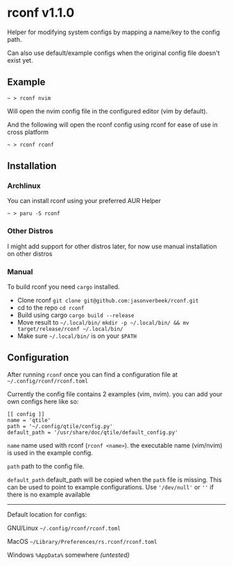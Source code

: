 # rconf v1.1.0

Helper for modifying system configs by mapping a name/key to the config path.

Can also use default/example configs when the original config file doesn't exist yet.

## Example
```~ > rconf nvim```

Will open the nvim config file in the configured editor (vim by default).

And the following will open the rconf config using rconf for ease of use in cross platform

`~ > rconf rconf`

## Installation

### Archlinux

You can install rconf using your preferred AUR Helper

`~ > paru -S rconf`

### Other Distros

I might add support for other distros later, for now use manual installation on other distros

### Manual

To build rconf you need `cargo` installed.

- Clone rconf `git clone git@github.com:jasonverbeek/rconf.git`
- cd to the repo `cd rconf`
- Build using cargo `cargo build --release`
- Move result to `~/.local/bin/` `mkdir -p ~/.local/bin/ && mv target/release/rconf ~/.local/bin/`
- Make sure `~/.local/bin/` is on your `$PATH`

## Configuration
After running `rconf` once you can find a configuration file at `~/.config/rconf/rconf.toml`

Currently the config file contains 2 examples (vim, nvim). you can add your own configs here like so:
```
[[ config ]]
name = 'qtile'
path = '~/.config/qtile/config.py'
default_path = '/usr/share/doc/qtile/default_config.py'
```
`name` name used with rconf (`rconf <name>`). the executable name (vim/nvim) is used in the example config.

`path` path to the config file.

`default_path` default_path will be copied when the `path` file is missing. This can be used to point to example configurations. Use `'/dev/null'` or `''` if there is no example available

----

Default location for configs:

GNU/Linux `~/.config/rconf/rconf.toml`

MacOS `~/Library/Preferences/rs.rconf/rconf.toml`

Windows `%AppData%` somewhere *(untested)*
